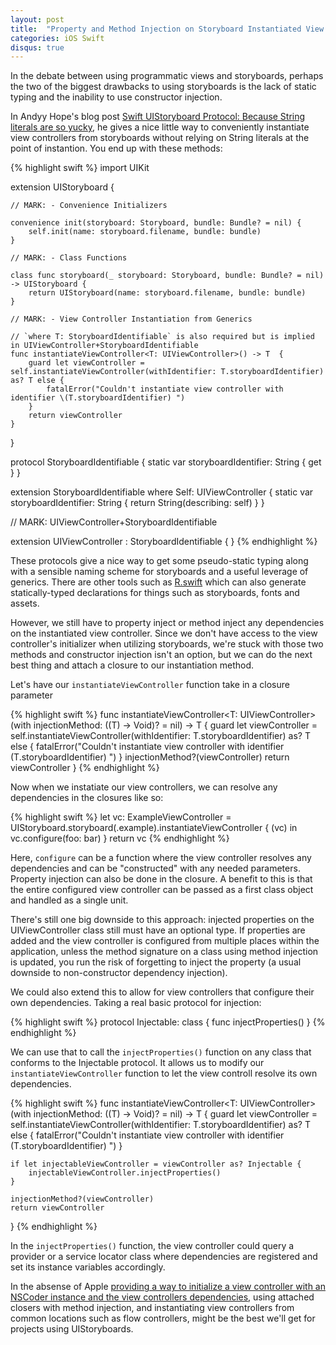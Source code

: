 ```yaml
---
layout: post
title:  "Property and Method Injection on Storyboard Instantiated View Controllers"
categories: iOS Swift
disqus: true
---
```


In the debate between using programmatic views and storyboards, perhaps the two of the biggest drawbacks to using storyboards is the lack of static typing and the inability to use constructor injection.


In Andyy Hope's blog post [Swift UIStoryboard Protocol:
Because String literals are so yucky](https://medium.com/swift-programming/uistoryboard-safer-with-enums-protocol-extensions-and-generics-7aad3883b44d), he gives a nice little way to conveniently instantiate view controllers from storyboards without relying on String literals at the point of instantion. You end up with these methods:

{% highlight swift %}
import UIKit

extension UIStoryboard { 

    // MARK: - Convenience Initializers
    
    convenience init(storyboard: Storyboard, bundle: Bundle? = nil) {
        self.init(name: storyboard.filename, bundle: bundle)
    }
    
    // MARK: - Class Functions
    
    class func storyboard(_ storyboard: Storyboard, bundle: Bundle? = nil) -> UIStoryboard {
        return UIStoryboard(name: storyboard.filename, bundle: bundle)
    }
    
    // MARK: - View Controller Instantiation from Generics
    
    // `where T: StoryboardIdentifiable` is also required but is implied in UIViewController+StoryboardIdentifiable
    func instantiateViewController<T: UIViewController>() -> T  {
        guard let viewController = self.instantiateViewController(withIdentifier: T.storyboardIdentifier) as? T else {
            fatalError("Couldn't instantiate view controller with identifier \(T.storyboardIdentifier) ")
        }
        return viewController
    }
}

protocol StoryboardIdentifiable {
    static var storyboardIdentifier: String { get }
}

extension StoryboardIdentifiable where Self: UIViewController {
    static var storyboardIdentifier: String {
        return String(describing: self)
    }
}

// MARK: UIViewController+StoryboardIdentifiable

extension UIViewController : StoryboardIdentifiable { }
{% endhighlight %}

These protocols give a nice way to get some pseudo-static typing along with a sensible naming scheme for storyboards and a useful leverage of generics. There are other tools such as [R.swift](https://github.com/mac-cain13/R.swift/) which can also generate statically-typed declarations for things such as storyboards, fonts and assets.

However, we still have to property inject or method inject any dependencies on the instantiated view controller. Since we don't have access to the view controller's initializer when utilizing storyboards, we're stuck with those two methods and constructor injection isn't an option, but we can do the next best thing and attach a closure to our instantiation method.

Let's have our `instantiateViewController` function take in a closure parameter

{% highlight swift %}
func instantiateViewController<T: UIViewController>(with injectionMethod: ((T) -> Void)? = nil) -> T  {
    guard let viewController = self.instantiateViewController(withIdentifier: T.storyboardIdentifier) as? T else {
        fatalError("Couldn't instantiate view controller with identifier \(T.storyboardIdentifier) ")
    }
    injectionMethod?(viewController)
    return viewController
}
{% endhighlight %}

Now when we instatiate our view controllers, we can resolve any dependencies in the closures like so:

{% highlight swift %}
let vc: ExampleViewController = UIStoryboard.storyboard(.example).instantiateViewController { (vc) in
    vc.configure(foo: bar)
}
return vc
{% endhighlight %}

Here, `configure` can be a function where the view controller resolves any dependencies and can be "constructed" with any needed parameters. Property injection can also be done in the closure. A benefit to this is that the entire configured view controller can be passed as a first class object and handled as a single unit. 

There's still one big downside to this approach: injected properties on the UIViewController class still must have an optional type. If properties are added and the view controller is configured from multiple places within the application, unless the method signature on a class using method injection is updated, you run the risk of forgetting to inject the property (a usual downside to non-constructor dependency injection). 

We could also extend this to allow for view controllers that configure their own dependencies. Taking a real basic protocol for injection:

{% highlight swift %}
protocol Injectable: class {
    func injectProperties()
}
{% endhighlight %}

We can use that to call the `injectProperties()` function on any class that conforms to the Injectable protocol. It allows us to modify our `instantiateViewController` function to let the view controll resolve its own dependencies.

{% highlight swift %}
func instantiateViewController<T: UIViewController>(with injectionMethod: ((T) -> Void)? = nil) -> T  {
    guard let viewController = self.instantiateViewController(withIdentifier: T.storyboardIdentifier) as? T else {
        fatalError("Couldn't instantiate view controller with identifier \(T.storyboardIdentifier) ")
    }
    
    if let injectableViewController = viewController as? Injectable {
        injectableViewController.injectProperties()
    }
        
    injectionMethod?(viewController)
    return viewController
}
{% endhighlight %}

In the `injectProperties()` function, the view controller could query a provider or a service locator class where dependencies are registered and set its instance variables accordingly.

In the absense of Apple [providing a way to initialize a view controller with an NSCoder instance and the view controllers dependencies](http://holko.pl/2016/12/14/storyboards-dependency-injection/), using attached closers with method injection, and instantiating view controllers from common locations such as flow controllers, might be the best we'll get for projects using UIStoryboards.
